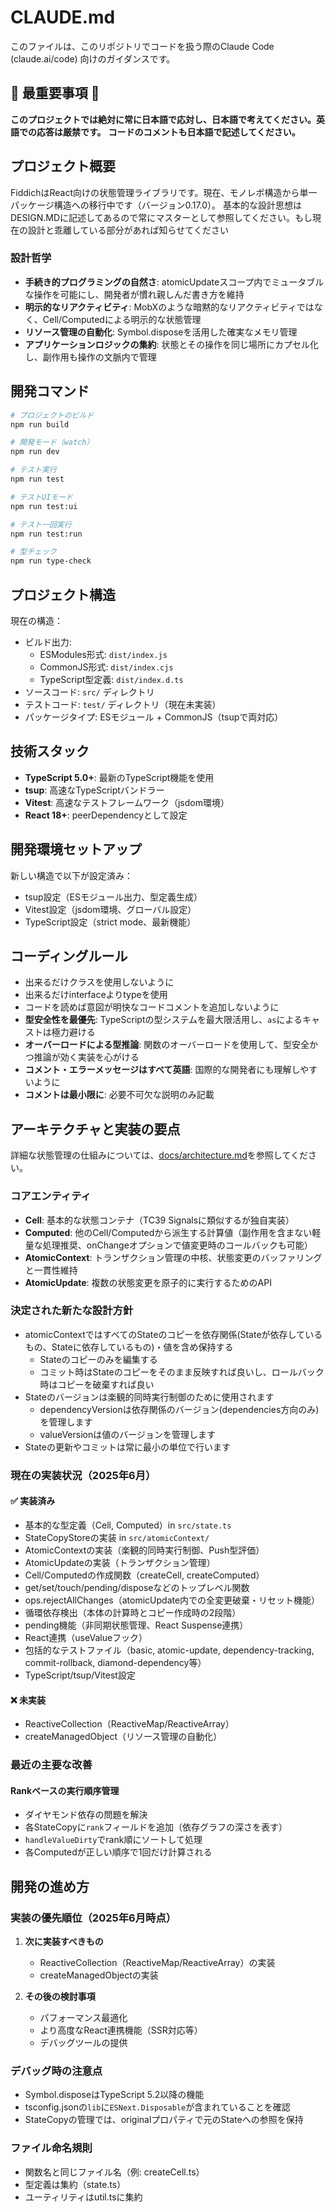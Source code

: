 # CLAUDE.md

このファイルは、このリポジトリでコードを扱う際のClaude Code (claude.ai/code) 向けのガイダンスです。

## 🚨 最重要事項 🚨
**このプロジェクトでは絶対に常に日本語で応対し、日本語で考えてください。英語での応答は厳禁です。**
**コードのコメントも日本語で記述してください。**

## プロジェクト概要

FiddichはReact向けの状態管理ライブラリです。現在、モノレポ構造から単一パッケージ構造への移行中です（バージョン0.17.0）。
基本的な設計思想はDESIGN.MDに記述してあるので常にマスターとして参照してください。もし現在の設計と乖離している部分があれば知らせてください

### 設計哲学

- **手続き的プログラミングの自然さ**: atomicUpdateスコープ内でミュータブルな操作を可能にし、開発者が慣れ親しんだ書き方を維持
- **明示的なリアクティビティ**: MobXのような暗黙的なリアクティビティではなく、Cell/Computedによる明示的な状態管理
- **リソース管理の自動化**: Symbol.disposeを活用した確実なメモリ管理
- **アプリケーションロジックの集約**: 状態とその操作を同じ場所にカプセル化し、副作用も操作の文脈内で管理

## 開発コマンド

```bash
# プロジェクトのビルド
npm run build

# 開発モード（watch）
npm run dev

# テスト実行
npm run test

# テストUIモード
npm run test:ui

# テスト一回実行
npm run test:run

# 型チェック
npm run type-check
```

## プロジェクト構造

現在の構造：
- ビルド出力: 
  - ESModules形式: `dist/index.js`
  - CommonJS形式: `dist/index.cjs`
  - TypeScript型定義: `dist/index.d.ts`
- ソースコード: `src/` ディレクトリ
- テストコード: `test/` ディレクトリ（現在未実装）
- パッケージタイプ: ESモジュール + CommonJS（tsupで両対応）

## 技術スタック

- **TypeScript 5.0+**: 最新のTypeScript機能を使用
- **tsup**: 高速なTypeScriptバンドラー
- **Vitest**: 高速なテストフレームワーク（jsdom環境）
- **React 18+**: peerDependencyとして設定

## 開発環境セットアップ

新しい構造で以下が設定済み：
- tsup設定（ESモジュール出力、型定義生成）
- Vitest設定（jsdom環境、グローバル設定）
- TypeScript設定（strict mode、最新機能）

## コーディングルール

- 出来るだけクラスを使用しないように
- 出来るだけinterfaceよりtypeを使用
- コードを読めば意図が明快なコードコメントを追加しないように
- **型安全性を最優先**: TypeScriptの型システムを最大限活用し、`as`によるキャストは極力避ける
- **オーバーロードによる型推論**: 関数のオーバーロードを使用して、型安全かつ推論が効く実装を心がける
- **コメント・エラーメッセージはすべて英語**: 国際的な開発者にも理解しやすいように
- **コメントは最小限に**: 必要不可欠な説明のみ記載

## アーキテクチャと実装の要点

詳細な状態管理の仕組みについては、[docs/architecture.md](docs/architecture.md)を参照してください。

### コアエンティティ

- **Cell**: 基本的な状態コンテナ（TC39 Signalsに類似するが独自実装）
- **Computed**: 他のCell/Computedから派生する計算値（副作用を含まない軽量な処理推奨、onChangeオプションで値変更時のコールバックも可能）
- **AtomicContext**: トランザクション管理の中核、状態変更のバッファリングと一貫性維持
- **AtomicUpdate**: 複数の状態変更を原子的に実行するためのAPI

### 決定された新たな設計方針

- atomicContextではすべてのStateのコピーを依存関係(Stateが依存しているもの、Stateに依存しているもの)・値を含め保持する
  - Stateのコピーのみを編集する
  - コミット時はStateのコピーをそのまま反映すれば良いし、ロールバック時はコピーを破棄すれば良い
- Stateのバージョンは楽観的同時実行制御のために使用されます
  - dependencyVersionは依存関係のバージョン(dependencies方向のみ)を管理します
  - valueVersionは値のバージョンを管理します
- Stateの更新やコミットは常に最小の単位で行います

### 現在の実装状況（2025年6月）

#### ✅ 実装済み
- 基本的な型定義（Cell, Computed）in `src/state.ts`
- StateCopyStoreの実装 in `src/atomicContext/`
- AtomicContextの実装（楽観的同時実行制御、Push型評価）
- AtomicUpdateの実装（トランザクション管理）
- Cell/Computedの作成関数（createCell, createComputed）
- get/set/touch/pending/disposeなどのトップレベル関数
- ops.rejectAllChanges（atomicUpdate内での全変更破棄・リセット機能）
- 循環依存検出（本体の計算時とコピー作成時の2段階）
- pending機能（非同期状態管理、React Suspense連携）
- React連携（useValueフック）
- 包括的なテストファイル（basic, atomic-update, dependency-tracking, commit-rollback, diamond-dependency等）
- TypeScript/tsup/Vitest設定

#### ❌ 未実装
- ReactiveCollection（ReactiveMap/ReactiveArray）
- createManagedObject（リソース管理の自動化）

### 最近の主要な改善

#### Rankベースの実行順序管理
- ダイヤモンド依存の問題を解決
- 各StateCopyに`rank`フィールドを追加（依存グラフの深さを表す）
- `handleValueDirty`でrank順にソートして処理
- 各Computedが正しい順序で1回だけ計算される

## 開発の進め方

### 実装の優先順位（2025年6月時点）
1. **次に実装すべきもの**
   - ReactiveCollection（ReactiveMap/ReactiveArray）の実装
   - createManagedObjectの実装

2. **その後の検討事項**
   - パフォーマンス最適化
   - より高度なReact連携機能（SSR対応等）
   - デバッグツールの提供

### デバッグ時の注意点
- Symbol.disposeはTypeScript 5.2以降の機能
- tsconfig.jsonの`lib`に`ESNext.Disposable`が含まれていることを確認
- StateCopyの管理では、originalプロパティで元のStateへの参照を保持

### ファイル命名規則
- 関数名と同じファイル名（例: createCell.ts）
- 型定義は集約（state.ts）
- ユーティリティはutil.tsに集約
